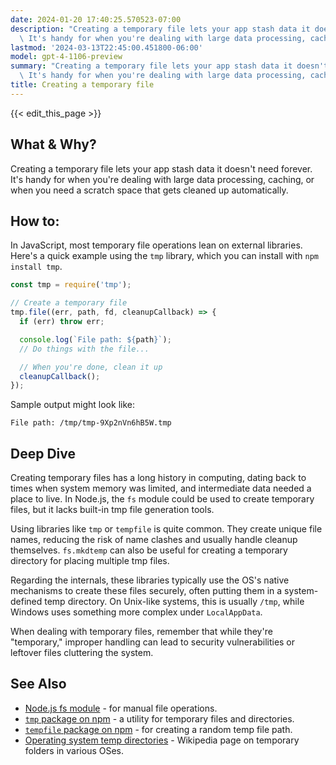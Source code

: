 ```yaml
---
date: 2024-01-20 17:40:25.570523-07:00
description: "Creating a temporary file lets your app stash data it doesn't need forever.\
  \ It's handy for when you're dealing with large data processing, caching, or\u2026"
lastmod: '2024-03-13T22:45:00.451800-06:00'
model: gpt-4-1106-preview
summary: "Creating a temporary file lets your app stash data it doesn't need forever.\
  \ It's handy for when you're dealing with large data processing, caching, or\u2026"
title: Creating a temporary file
---
```


{{< edit_this_page >}}

## What & Why?

Creating a temporary file lets your app stash data it doesn't need forever. It's handy for when you're dealing with large data processing, caching, or when you need a scratch space that gets cleaned up automatically.

## How to:

In JavaScript, most temporary file operations lean on external libraries. Here's a quick example using the `tmp` library, which you can install with `npm install tmp`.

```javascript
const tmp = require('tmp');

// Create a temporary file
tmp.file((err, path, fd, cleanupCallback) => {
  if (err) throw err;

  console.log(`File path: ${path}`);
  // Do things with the file...

  // When you're done, clean it up
  cleanupCallback();
});
```

Sample output might look like:

```
File path: /tmp/tmp-9Xp2nVn6hB5W.tmp
```

## Deep Dive

Creating temporary files has a long history in computing, dating back to times when system memory was limited, and intermediate data needed a place to live. In Node.js, the `fs` module could be used to create temporary files, but it lacks built-in tmp file generation tools.

Using libraries like `tmp` or `tempfile` is quite common. They create unique file names, reducing the risk of name clashes and usually handle cleanup themselves. `fs.mkdtemp` can also be useful for creating a temporary directory for placing multiple tmp files.

Regarding the internals, these libraries typically use the OS's native mechanisms to create these files securely, often putting them in a system-defined temp directory. On Unix-like systems, this is usually `/tmp`, while Windows uses something more complex under `LocalAppData`.

When dealing with temporary files, remember that while they're "temporary," improper handling can lead to security vulnerabilities or leftover files cluttering the system.

## See Also

- [Node.js fs module](https://nodejs.org/api/fs.html) - for manual file operations.
- [`tmp` package on npm](https://www.npmjs.com/package/tmp) - a utility for temporary files and directories.
- [`tempfile` package on npm](https://www.npmjs.com/package/tempfile) - for creating a random temp file path.
- [Operating system temp directories](https://en.wikipedia.org/wiki/Temporary_folder) - Wikipedia page on temporary folders in various OSes.
